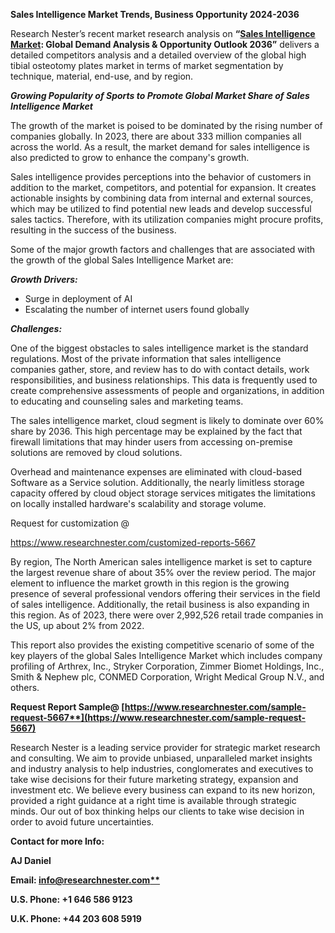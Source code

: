 ﻿**Sales Intelligence Market Trends, Business Opportunity 2024-2036**

Research Nester’s recent market research analysis on **“[Sales Intelligence Market](https://www.researchnester.com/reports/sales-intelligence-market/5667): Global Demand Analysis & Opportunity Outlook 2036”** delivers a detailed competitors analysis and a detailed overview of the global high tibial osteotomy plates market in terms of market segmentation by technique, material, end-use, and by region. 

***Growing Popularity of Sports to Promote Global Market Share of Sales Intelligence Market***

The growth of the market is poised to be dominated by the rising number of companies globally. In 2023, there are about 333 million companies all across the world. As a result, the market demand for sales intelligence is also predicted to grow to enhance the company's growth.

Sales intelligence provides perceptions into the behavior of customers in addition to the market, competitors, and potential for expansion. It creates actionable insights by combining data from internal and external sources, which may be utilized to find potential new leads and develop successful sales tactics. Therefore, with its utilization companies might procure profits, resulting in the success of the business.

Some of the major growth factors and challenges that are associated with the growth of the global Sales Intelligence Market are:

***Growth Drivers:***

- Surge in deployment of AI 
- Escalating the number of internet users found globally

***Challenges:***

One of the biggest obstacles to sales intelligence market is the standard regulations. Most of the private information that sales intelligence companies gather, store, and review has to do with contact details, work responsibilities, and business relationships. This data is frequently used to create comprehensive assessments of people and organizations, in addition to educating and counseling sales and marketing teams.

The sales intelligence market, cloud segment is likely to dominate over 60% share by 2036. This high percentage may be explained by the fact that firewall limitations that may hinder users from accessing on-premise solutions are removed by cloud solutions.

Overhead and maintenance expenses are eliminated with cloud-based Software as a Service solution. Additionally, the nearly limitless storage capacity offered by cloud object storage services mitigates the limitations on locally installed hardware's scalability and storage volume.

Request for customization @ 

<https://www.researchnester.com/customized-reports-5667>

By region, The North American sales intelligence market is set to capture the largest revenue share of about 35% over the review period. The major element to influence the market growth in this region is the growing presence of several professional vendors offering their services in the field of sales intelligence. Additionally, the retail business is also expanding in this region. As of 2023, there were over 2,992,526 retail trade companies in the US, up about 2% from 2022.

This report also provides the existing competitive scenario of some of the key players of the global Sales Intelligence Market which includes company profiling of Arthrex, Inc., Stryker Corporation, Zimmer Biomet Holdings, Inc., Smith & Nephew plc, CONMED Corporation, Wright Medical Group N.V., and others.      

**Request Report Sample@ [https://www.researchnester.com/sample-request-5667**](https://www.researchnester.com/sample-request-5667)**

Research Nester is a leading service provider for strategic market research and consulting. We aim to provide unbiased, unparalleled market insights and industry analysis to help industries, conglomerates and executives to take wise decisions for their future marketing strategy, expansion and investment etc. We believe every business can expand to its new horizon, provided a right guidance at a right time is available through strategic minds. Our out of box thinking helps our clients to take wise decision in order to avoid future uncertainties.

**Contact for more Info:**

**AJ Daniel**

**Email: [info@researchnester.com**](mailto:info@researchnester.com)**

**U.S. Phone: +1 646 586 9123** 

**U.K. Phone: +44 203 608 5919**
